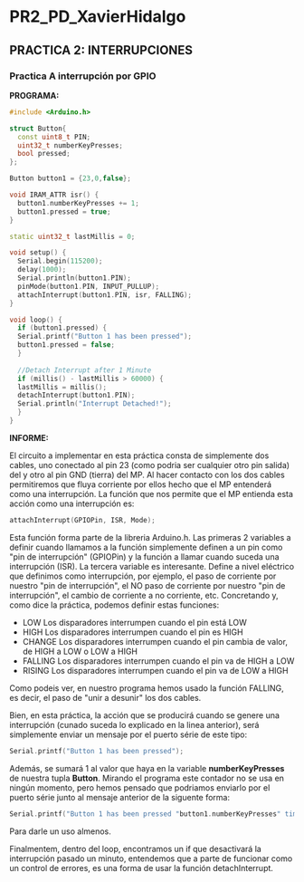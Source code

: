 # PR2_PD_XavierHidalgo

## PRACTICA 2: INTERRUPCIONES

### Practica A interrupción por GPIO


**PROGRAMA:**

``` cpp
#include <Arduino.h>

struct Button{
  const uint8_t PIN;
  uint32_t numberKeyPresses;
  bool pressed;
};

Button button1 = {23,0,false};

void IRAM_ATTR isr() {
  button1.numberKeyPresses += 1;
  button1.pressed = true;
}

static uint32_t lastMillis = 0;

void setup() {
  Serial.begin(115200);
  delay(1000);
  Serial.println(button1.PIN);
  pinMode(button1.PIN, INPUT_PULLUP);
  attachInterrupt(button1.PIN, isr, FALLING);
}

void loop() {
  if (button1.pressed) {
  Serial.printf("Button 1 has been pressed");
  button1.pressed = false;
  }
  
  //Detach Interrupt after 1 Minute
  if (millis() - lastMillis > 60000) {
  lastMillis = millis();
  detachInterrupt(button1.PIN);
  Serial.println("Interrupt Detached!");
  }
}
```

**INFORME:**

El circuito a implementar en esta práctica consta de simplemente dos cables, uno conectado al pin 23 (como podria ser cualquier otro pin salida) del y otro al pin GND (tierra) del MP.
Al hacer contacto con los dos cables permitiremos que fluya corriente por ellos hecho que el MP entenderá como una interrupción. La función que nos permite que el MP entienda esta acción como una interrupción es:
``` cpp
attachInterrupt(GPIOPin, ISR, Mode);
```
Esta función forma parte de la libreria Arduino.h. Las primeras 2 variables a definir cuando llamamos a la función simplemente definen a un pin como "pin de interrupción" (GPIOPin) y la función a llamar cuando suceda una interrupción (ISR).
La tercera variable es interesante. Define a nivel eléctrico que definimos como interrupción, por ejemplo, el paso de corriente por nuestro "pin de interrupción", el NO paso de corriente por nuestro "pin de interrupción", el cambio de corriente a no corriente, etc. Concretando y, como dice la práctica, podemos definir estas funciones: 

* LOW Los disparadores interrumpen cuando el pin está LOW
* HIGH Los disparadores interrumpen cuando el pin es HIGH
* CHANGE Los disparadores interrumpen cuando el pin cambia de valor, de HIGH a LOW o LOW a HIGH
* FALLING Los disparadores interrumpen cuando el pin va de HIGH a LOW
* RISING Los disparadores interrumpen cuando el pin va de LOW a HIGH

Como podeis ver, en nuestro programa hemos usado la función FALLING, es decir, el paso de "unir a desunir" los dos cables.

Bien, en esta práctica, la acción que se producirá cuando se genere una interrupción (cunado suceda lo explicado en la linea anterior), será simplemente enviar un mensaje por el puerto série de este tipo:
``` cpp
Serial.printf("Button 1 has been pressed");
```
Además, se sumará 1 al valor que haya en la variable **numberKeyPresses** de nuestra tupla **Button**. Mirando el programa este contador no se usa en ningún momento, pero hemos pensado que podriamos enviarlo por el puerto série junto al mensaje anterior de la siguente forma:
``` cpp
Serial.printf("Button 1 has been pressed "button1.numberKeyPresses" times");
```
Para darle un uso almenos.

Finalmentem, dentro del loop, encontramos un if que desactivará la interrupción pasado un minuto, entendemos que a parte de funcionar como un control de errores, es una forma de usar la función detachInterrupt.
